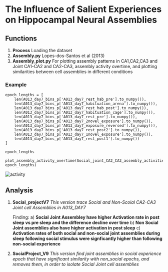 # The Influence of Salient Experiences on Hippocampal Neural Assemblies

## Functions
1. **Process** Loading the dataset
2. **Assembly.py**   Lopes-dos-Santos et al (2013)
3. **Assembly_plot.py** For plotting assembly patterns in CA1,CA2,CA3 and Joint CA1-CA2 and CA2-CA3, assembly activity overtime, and plotting similarities between cell assemblies in different conditions

### Example
```
epoch_lengths = [
    len(A013_day7_bins_p['A013_day7_rest_hab_pre'].to_numpy()),
    len(A013_day7_bins_p['A013_day7_habituation_arena'].to_numpy()),
    len(A013_day7_bins_p['A013_day7_rest_hab_post'].to_numpy()),
    len(A013_day7_bins_p['A013_day7_habituation_cage'].to_numpy()),
    len(A013_day7_bins_p['A013_day7_rest_pre'].to_numpy()),
    len(A013_day7_bins_p['A013_day7_2novel_exposure'].to_numpy()),
    len(A013_day7_bins_p['A013_day7_exposure_reversed'].to_numpy()),
    len(A013_day7_bins_p['A013_day7_rest_post2'].to_numpy()),
    len(A013_day7_bins_p['A013_day7_1novel_exposure'].to_numpy()),
    len(A013_day7_bins_p['A013_day7_rest_post1'].to_numpy())
]

epoch_lengths

plot_assembly_activity_overtime(Social_joint_CA2_CA3_assembly_activities_over_time, epoch_lengths)

```

![activity](https://github.com/user-attachments/assets/0cee3168-0720-4884-9358-6b7a2bbe153b)


## Analysis

1. **Social_projectV7** _This version trace Social and Non-Scoial CA2-CA3 Joint cell Assemblies in A013_DAY7_

   Finding: a) **Social Joint Assembley have higher Activation rate in post sleep vs pre sleep and the difference decline over time**
            b) **Non Social Joint assemblies also have higher activation in post sleep**
            c) **Activation rates of both social and non-social joint assemblies during sleep following social stimulus were signficantly higher than following non-social experience**
3. **SocialProject_V9** _This version find joint assemblies in social experience epoch that have significant similarity with non_social epochs, and removes them, in order to isolate Social Joint cell assemblies_





